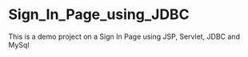 # Sign_In_Page_using_JDBC
This is a demo project on a Sign In Page using JSP, Servlet, JDBC and MySql 
